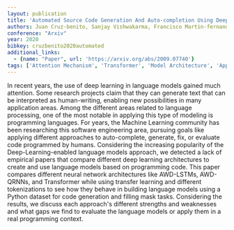 ```yaml
---
layout: publication
title: 'Automated Source Code Generation And Auto-completion Using Deep Learning: Comparing And Discussing Current Language-model-related Approaches'
authors: Juan Cruz-benito, Sanjay Vishwakarma, Francisco Martin-fernandez, Ismael Faro
conference: "Arxiv"
year: 2020
bibkey: cruzbenito2020automated
additional_links:
  - {name: "Paper", url: 'https://arxiv.org/abs/2009.07740'}
tags: ['Attention Mechanism', 'Transformer', 'Model Architecture', 'Applications', 'Fine-Tuning', 'Tokenization', 'Pretraining Methods']
---
```

In recent years, the use of deep learning in language models gained much
attention. Some research projects claim that they can generate text that can be
interpreted as human-writing, enabling new possibilities in many application
areas. Among the different areas related to language processing, one of the
most notable in applying this type of modeling is programming languages. For
years, the Machine Learning community has been researching this software
engineering area, pursuing goals like applying different approaches to
auto-complete, generate, fix, or evaluate code programmed by humans.
Considering the increasing popularity of the Deep-Learning-enabled language
models approach, we detected a lack of empirical papers that compare different
deep learning architectures to create and use language models based on
programming code. This paper compares different neural network architectures
like AWD-LSTMs, AWD-QRNNs, and Transformer while using transfer learning and
different tokenizations to see how they behave in building language models
using a Python dataset for code generation and filling mask tasks. Considering
the results, we discuss each approach's different strengths and weaknesses and
what gaps we find to evaluate the language models or apply them in a real
programming context.
